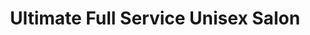 ---
title: "Ultimate Full Service Unisex Salon"
url: /middletown/ultimate-full-service-unisex-salon/
shop: Friseur
---